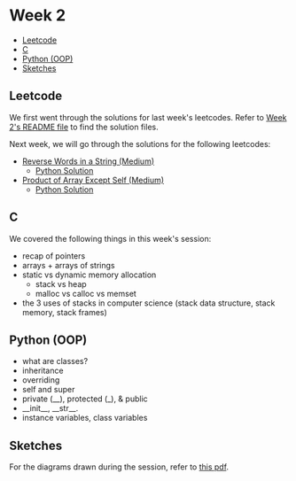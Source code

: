 # Week 2

- [Leetcode](#leetcode)
- [C](#c)
- [Python (OOP)](#python-oop)
- [Sketches](#sketches)

## Leetcode

We first went through the solutions for last week's leetcodes. Refer to [Week 2's README file](../week_2/README.md) to find the solution files.

Next week, we will go through the solutions for the following leetcodes:

- [Reverse Words in a String (Medium)](https://leetcode.com/problems/reverse-words-in-a-string)
  - [Python Solution](leetcode_sols/leetcode_1_sol.py)
- [Product of Array Except Self (Medium)](https://leetcode.com/problems/product-of-array-except-self)
  - [Python Solution](leetcode_sols/leetcode_2_sol.py)

## C

We covered the following things in this week's session:

- recap of pointers
- arrays + arrays of strings
- static vs dynamic memory allocation
  - stack vs heap
  - malloc vs calloc vs memset
- the 3 uses of stacks in computer science (stack data structure, stack memory, stack frames)

## Python (OOP)

- what are classes?
- inheritance
- overriding
- self and super
- private (\_\_), protected (\_), & public
- \_\_init\_\_, \_\_str\_\_.
- instance variables, class variables

## Sketches

For the diagrams drawn during the session, refer to [this pdf](sketches.pdf).
